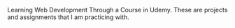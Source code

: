 Learning Web Development Through a Course in Udemy. These are projects and assignments that I am practicing with. 
